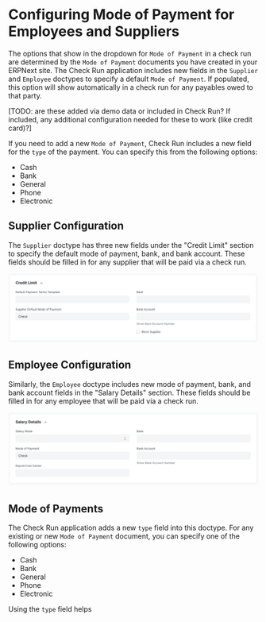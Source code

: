 # Configuring Mode of Payment for Employees and Suppliers

The options that show in the dropdown for `Mode of Payment` in a check run are determined by the `Mode of Payment` documents you have created in your ERPNext site. The Check Run application includes new fields in the `Supplier` and `Employee` doctypes to specify a default `Mode of Payment`. If populated, this option will show automatically in a check run for any payables owed to that party.



[TODO: are these added via demo data or included in Check Run? If included, any additional configuration needed for these to work (like credit card)?]


If you need to add a new `Mode of Payment`, Check Run includes a new field for the `type` of the payment. You can specify this from the following options:

- Cash
- Bank
- General
- Phone
- Electronic

## Supplier Configuration

The `Supplier` doctype has three new fields under the "Credit Limit" section to specify the default mode of payment, bank, and bank account. These fields should be filled in for any supplier that will be paid via a check run.

![Supplier doctype detail showing the Credit Limit section expanded with new fields for Supplier Default Mode of Payment, Bank, and Bank Account](../assets/ConfigSupplier.png)

## Employee Configuration

Similarly, the `Employee` doctype includes new mode of payment, bank, and bank account fields in the "Salary Details" section. These fields should be filled in for any employee that will be paid via a check run.

![Employee doctype detail showing the Salary Details section expanded with new fields for Mode of Payment, Bank, and Bank Account](../assets/ConfigEmployee.png)

## Mode of Payments

The Check Run application adds a new `type` field into this doctype. For any existing or new `Mode of Payment` document, you can specify one of the following options:

- Cash
- Bank
- General
- Phone
- Electronic

Using the `type` field helps
